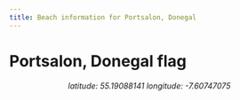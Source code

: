 ```yaml
---
title: Beach information for Portsalon, Donegal
---
```

# Portsalon, Donegal <span class="material-icons blue-flag">flag</span>

<div align="center"><i>latitude: 55.19088141 longitude: -7.60747075</i></div>